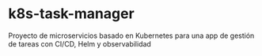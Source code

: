 # k8s-task-manager
Proyecto de microservicios basado en Kubernetes para una app de gestión de tareas con CI/CD, Helm y observabilidad
